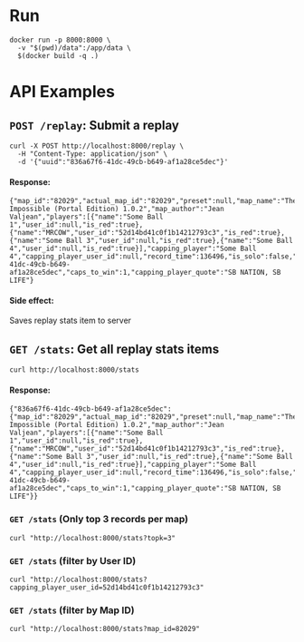 # Run
```
docker run -p 8000:8000 \
  -v "$(pwd)/data":/app/data \
  $(docker build -q .)
```

# API Examples

## `POST /replay`: Submit a replay
```
curl -X POST http://localhost:8000/replay \
  -H "Content-Type: application/json" \
  -d '{"uuid":"836a67f6-41dc-49cb-b649-af1a28ce5dec"}'
```

#### Response:
```
{"map_id":"82029","actual_map_id":"82029","preset":null,"map_name":"The Impossible (Portal Edition) 1.0.2","map_author":"Jean Valjean","players":[{"name":"Some Ball 1","user_id":null,"is_red":true},{"name":"MRCOW","user_id":"52d14bd41c0f1b14212793c3","is_red":true},{"name":"Some Ball 3","user_id":null,"is_red":true},{"name":"Some Ball 4","user_id":null,"is_red":true}],"capping_player":"Some Ball 4","capping_player_user_id":null,"record_time":136496,"is_solo":false,"timestamp":1728540169593,"uuid":"836a67f6-41dc-49cb-b649-af1a28ce5dec","caps_to_win":1,"capping_player_quote":"SB NATION, SB LIFE"}
```

#### Side effect:
Saves replay stats item to server


## `GET /stats`: Get all replay stats items
```
curl http://localhost:8000/stats
```

#### Response:
```
{"836a67f6-41dc-49cb-b649-af1a28ce5dec":{"map_id":"82029","actual_map_id":"82029","preset":null,"map_name":"The Impossible (Portal Edition) 1.0.2","map_author":"Jean Valjean","players":[{"name":"Some Ball 1","user_id":null,"is_red":true},{"name":"MRCOW","user_id":"52d14bd41c0f1b14212793c3","is_red":true},{"name":"Some Ball 3","user_id":null,"is_red":true},{"name":"Some Ball 4","user_id":null,"is_red":true}],"capping_player":"Some Ball 4","capping_player_user_id":null,"record_time":136496,"is_solo":false,"timestamp":1728540169593,"uuid":"836a67f6-41dc-49cb-b649-af1a28ce5dec","caps_to_win":1,"capping_player_quote":"SB NATION, SB LIFE"}}
```

### `GET /stats` (Only top 3 records per map)
```
curl "http://localhost:8000/stats?topk=3"
```

### `GET /stats` (filter by User ID)
```
curl "http://localhost:8000/stats?capping_player_user_id=52d14bd41c0f1b14212793c3"
```

### `GET /stats` (filter by Map ID)
```
curl "http://localhost:8000/stats?map_id=82029"
```
